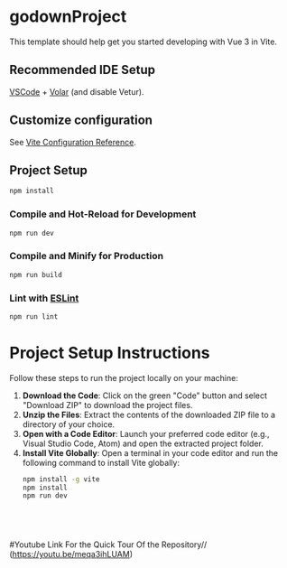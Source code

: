 # godownProject

This template should help get you started developing with Vue 3 in Vite.

## Recommended IDE Setup 

[VSCode](https://code.visualstudio.com/) + [Volar](https://marketplace.visualstudio.com/items?itemName=Vue.volar) (and disable Vetur).

## Customize configuration

See [Vite Configuration Reference](https://vitejs.dev/config/).

## Project Setup

```sh
npm install
```

### Compile and Hot-Reload for Development

```sh
npm run dev
```

### Compile and Minify for Production

```sh
npm run build
```

### Lint with [ESLint](https://eslint.org/)

```sh
npm run lint
```

# Project Setup Instructions

Follow these steps to run the project locally on your machine:

1. **Download the Code**: Click on the green "Code" button and select "Download ZIP" to download the project files.
2. **Unzip the Files**: Extract the contents of the downloaded ZIP file to a directory of your choice.
3. **Open with a Code Editor**: Launch your preferred code editor (e.g., Visual Studio Code, Atom) and open the extracted project folder.
4. **Install Vite Globally**: Open a terminal in your code editor and run the following command to install Vite globally:
   ```sh
   npm install -g vite
   npm install
   npm run dev






#Youtube Link For the Quick Tour Of the Repository//
(https://youtu.be/meqa3ihLUAM)



